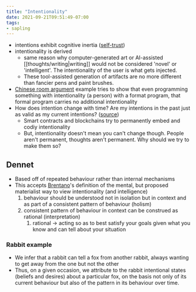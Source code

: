 ```yaml
---
title: "Intentionality"
date: 2021-09-21T09:51:49-07:00
tags:
- sapling
---
```


- intentions exhibit cognitive inertia ([self-trust](thoughts/trust.md))
-  intentionality is derived
	- same reason why computer-generated art or AI-assisted [[thoughts/writing|writing]] would not be considered 'novel' or 'intelligent'. The intentionality of the user is what gets injected.
	- These tool-assisted generation of artifacts are no more different than fancier pens and paint brushes.
-  [Chinese room argument](thoughts/Chinese%20room%20argument.md) example tries to show that even programming something with intentionality (a person) with a format program, that formal program carries no additional intentionality
-   How does intention change with time? Are my intentions in the past just as valid as my current intentions? ([source](https://kernel.community/en/learn/module-3/intention/))
	-   Smart contracts and blockchains try to permanently embed and codiy intentionality
	-   But, intentionality doesn't mean you can't change though. People aren't permanent, thoughts aren't permanent. Why should we try to make them so?

## Dennet
-   Based off of repeated behaviour rather than internal mechanisms
-   This accepts [Brentano](thoughts/Brentano's%20Thesis.md)'s definition of the mental, but proposed materialist way to view intentionality (and intelligence)
    1.  behaviour should be understood not in isolation but in context and as part of a consistent pattern of behaviour (holism)
    2.  consistent pattern of behaviour in context can be construed as rational (interpretation)
        1.  rational → acting so as to best satisfy your goals given what you know and can tell about your situation
### Rabbit example
-   We infer that a rabbit can tell a fox from another rabbit, always wanting to get away from the one but not the other
-   Thus, on a given occasion, we attribute to the rabbit intentional states (beliefs and desires) about a particular fox, on the basis not only of its current behaviour but also of the pattern in its behaviour over time.
